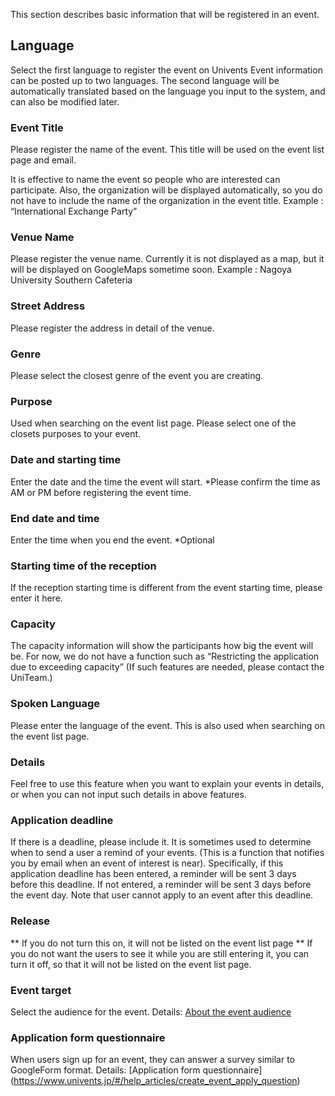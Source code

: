 This section describes basic information that will be registered in an event.

## Language
Select the first language to register the event on Univents
Event information can be posted up to two languages.
The second language will be automatically translated based on the language you input to the system, and can also be modified later.

### Event Title
Please register the name of the event.
This title will be used on the event list page and email.
<!-- ↓どういう意味だ？ ↓ -->
It is effective to name the event so people who are interested can participate.
Also, the organization will be displayed automatically, so you do not have to include the name of the organization in the event title.
Example : “International Exchange Party”

### Venue Name
Please register the venue name.
Currently it is not displayed as a map, but it will be displayed on GoogleMaps sometime soon.
Example : Nagoya University Southern Cafeteria

### Street Address
Please register the address in detail of the venue.

### Genre
Please select the closest genre of the event you are creating.

### Purpose
Used when searching on the event list page.
Please select one of the closets purposes to your event.

### Date and starting time
Enter the date and the time the event will start.
\*Please confirm the time as AM or PM before registering the event time.

### End date and time
Enter the time when you end the event.
\*Optional

### Starting time of the reception
If the reception starting time is different from the event starting time, please enter it here.

### Capacity
The capacity information will show the participants how big the event will be.
For now, we do not have a function such as “Restricting the application due to exceeding capacity” (If such features are needed, please contact the UniTeam.)

### Spoken Language
Please enter the language of the event.
This is also used when searching on the event list page.

### Details
Feel free to use this feature when you want to explain your events in details, or when you can not input such details in above features.

### Application deadline
 If there is a deadline, please include it.
 It is sometimes used to determine when to send a user a remind of your events. (This is a function that notifies you by email when an event of interest is near).
Specifically, if this application deadline has been entered, a reminder will be sent 3 days before this deadline. If not entered, a reminder will be sent 3 days before the event day.
Note that user cannot apply to an event after this deadline.

### Release
 ** If you do not turn this on, it will not be listed on the event list page **
 If you do not want the users to see it while you are still entering it, you can turn it off, so that it will not be listed on the event list page.

 ### Event target
 Select the audience for the event.
 Details: [About the event audience](https://www.univents.jp/#/help_articles/about_event_target)

 ### Application form questionnaire
 When users sign up for an event, they can answer a survey similar to GoogleForm format.
 Details: [Application form questionnaire] (https://www.univents.jp/#/help_articles/create_event_apply_question)
